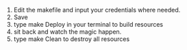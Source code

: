 1. Edit the makefile and input your credentials where needed.
2. Save 
3. type make Deploy in your terminal to build resources 
4. sit back and watch the magic happen.
5. type make Clean to destroy all resources   
